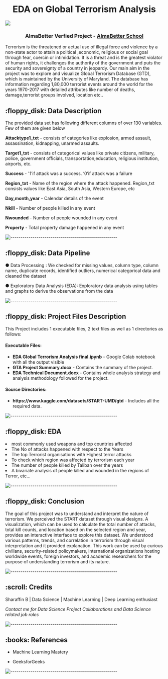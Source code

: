 

<h1 align="center"> EDA on Global Terrorism Analysis</h1>
<h> <img src="https://media.giphy.com/media/26ufnEC0c8bJBRmk8/giphy.gif" align="centre"> </h>
<h3 align="center"> AlmaBetter Verfied Project - <a href="https://www.almabetter.com/"> AlmaBetter School </a> </h5>

<p>Terrorism is the threatened or actual use of illegal force and violence by a non-state actor to attain a political ,economic, religious or social goal through fear, coercin or intimidation. It is a threat and is the greatest violator of human rights, it challenges the authority of the government and puts the security and sovereignty of a country in jeopardy. Our main aim in the project was to explore and visualize Global Terrorism Database (GTD), which is maintained by the University of Maryland. The database has information regarding 1,80,000 terrorist events around the world for the years 1970-2017 with detailed attributes like number of deaths, damage,terrorist groups involved, location etc..</p>

<h2> :floppy_disk: Data Description</h2>

<p>The provided data set has following different columns of over 130 variables. Few of them are given below</p>

**Attacktype1_txt**  -  consists of categories like explosion, armed assault, assassination, kidnapping, unarmed assaults.

**Target1_txt**      -  consists of categorical values like private citizens, military, police, government officials,     transportation,education, religious institution, airports, etc.

**Success**          - '1’if attack was a success. ‘0’if attack was a failure

**Region_txt**       -  Name of the region where the attack happened. Region_txt consists values like East Asia, South Asia, Western Europe, etc

**Day,month,year**   - Calendar details of the event

**Nkill**            - Number of people killed in any event

**Nwounded**         - Number of people wounded in any event

**Property**         - Total property damage happened in any event

![-----------------------------------------------------](https://raw.githubusercontent.com/andreasbm/readme/master/assets/lines/rainbow.png)

<h2> :floppy_disk: Data Pipeline</h2>

● Data Processing : We checked for missing values, column type, column name, duplicate records, identified outliers, numerical categorical data and cleaned the dataset

● Exploratory Data Analysis (EDA): Exploratory data analysis using tables and graphs to derive the observations from the data 


![-----------------------------------------------------](https://raw.githubusercontent.com/andreasbm/readme/master/assets/lines/rainbow.png)

<h2> :floppy_disk: Project Files Description</h2>

<p>This Project includes 1 executable files, 2 text files as well as 1 directories as follows:</p>
<h4>Executable Files:</h4>

<ul>
  <li><b>EDA Global Terrorism Analysis final.ipynb</b> - Google Colab notebook with all the output visible</li>
  <li><b>GTA Project Summary.docx</b> - Contains the summary of the project.</li>
  <li><b>EDA Technical Document.docx</b> - Contains whole analysis strategy and analysis methodology followed for the project.</li>
</ul>

<h4>Source Directories:</h4>
<ul>
  <li><b>https://www.kaggle.com/datasets/START-UMD/gtd</b> - Includes all the required data.</li>
</ul>

![-----------------------------------------------------](https://raw.githubusercontent.com/andreasbm/readme/master/assets/lines/rainbow.png)

<h2> :floppy_disk: EDA </h2>
<li>most commonly used weapons and top countries affected</li>
<li>The No of attacks happened with respect to the Years</li>
<li>The top Terrorist organisations with Highest terror attacks</li>
<li>To check which region was affected by terrorism each year </li>
<li>The number of people killed by Taliban over the years </li>
<li>A bivariate analysis of people killed and wounded in the regions of Terror, etc...</li>

![-----------------------------------------------------](https://raw.githubusercontent.com/andreasbm/readme/master/assets/lines/rainbow.png)

<h2>:floppy_disk: Conclusion</h2>
<p>The goal of this project was to understand and interpret the nature of terrorism. We perceived the START dataset through visual designs. A visualization, which can be used to calculate the total number of attacks, total kill counts, and location based on the selected region and year, provides an interactive interface to explore this dataset. We understood various patterns, trends, and correlation in terrorism through visual interpretation and it provided explanation. This work can be used by curious civilians, security-related policymakers, international organizations hosting worldwide events, foreign investors, and academic researchers for the purpose of understanding terrorism and its nature.</p>

![-----------------------------------------------------](https://raw.githubusercontent.com/andreasbm/readme/master/assets/lines/rainbow.png)

<!-- CREDITS -->
<h2 id="credits"> :scroll: Credits</h2>

Sharaffin B | Data Science | Machine Learning | Deep Learning enthusiast

<p> <i> Contact me for Data Science Project Collaborations and Data Science related job roles</i></p>

![-----------------------------------------------------](https://raw.githubusercontent.com/andreasbm/readme/master/assets/lines/rainbow.png)
<h2> :books: References</h2>
<ul>
  <li><p> Machine Learning Mastery </p>
  </li>
 
  <li><p>GeeksforGeeks</p>
       </li>
 
</ul>

![-----------------------------------------------------](https://raw.githubusercontent.com/andreasbm/readme/master/assets/lines/rainbow.png)

